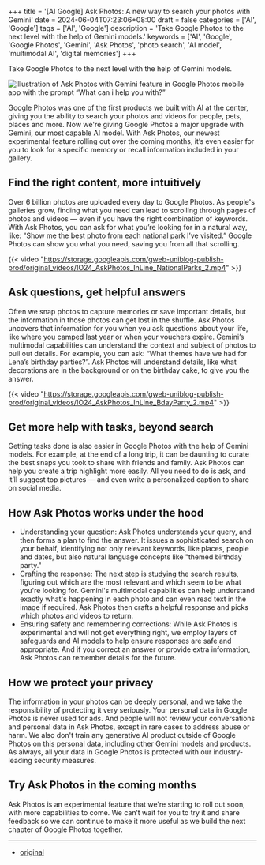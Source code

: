 +++
title = '[AI Google] Ask Photos: A new way to search your photos with Gemini'
date = 2024-06-04T07:23:06+08:00
draft = false
categories = ['AI', 'Google']
tags = ['AI', 'Google']
description = 'Take Google Photos to the next level with the help of Gemini models.'
keywords = ['AI', 'Google', 'Google Photos', 'Gemini', 'Ask Photos', 'photo search', 'AI model', 'multimodal AI', 'digital memories']
+++

Take Google Photos to the next level with the help of Gemini models.

![Illustration of Ask Photos with Gemini feature in Google Photos mobile app with the prompt “What can i help you with?”](https://storage.googleapis.com/gweb-uniblog-publish-prod/images/Ask_Photos-Final-Keyword-Header.width-1200.format-webp.webp)

Google Photos was one of the first products we built with AI at the center, giving you the ability to search your photos and videos for people, pets, places and more. Now we're giving Google Photos a major upgrade with Gemini, our most capable AI model. With Ask Photos, our newest experimental feature rolling out over the coming months, it’s even easier for you to look for a specific memory or recall information included in your gallery.

## Find the right content, more intuitively
Over 6 billion photos are uploaded every day to Google Photos. As people's galleries grow, finding what you need can lead to scrolling through pages of photos and videos — even if you have the right combination of keywords. With Ask Photos, you can ask for what you’re looking for in a natural way, like: "Show me the best photo from each national park I’ve visited.” Google Photos can show you what you need, saving you from all that scrolling.

{{< video "https://storage.googleapis.com/gweb-uniblog-publish-prod/original_videos/IO24_AskPhotos_InLine_NationalParks_2.mp4" >}}

## Ask questions, get helpful answers
Often we snap photos to capture memories or save important details, but the information in those photos can get lost in the shuffle. Ask Photos uncovers that information for you when you ask questions about your life, like where you camped last year or when your vouchers expire. Gemini’s multimodal capabilities can understand the context and subject of photos to pull out details. For example, you can ask: “What themes have we had for Lena’s birthday parties?”. Ask Photos will understand details, like what decorations are in the background or on the birthday cake, to give you the answer.

{{< video "https://storage.googleapis.com/gweb-uniblog-publish-prod/original_videos/IO24_AskPhotos_InLine_BdayParty_2.mp4" >}}

## Get more help with tasks, beyond search
Getting tasks done is also easier in Google Photos with the help of Gemini models. For example, at the end of a long trip, it can be daunting to curate the best snaps you took to share with friends and family. Ask Photos can help you create a trip highlight more easily. All you need to do is ask, and it’ll suggest top pictures — and even write a personalized caption to share on social media.

## How Ask Photos works under the hood
- Understanding your question: Ask Photos understands your query, and then forms a plan to find the answer. It issues a sophisticated search on your behalf, identifying not only relevant keywords, like places, people and dates, but also natural language concepts like "themed birthday party."
- Crafting the response: The next step is studying the search results, figuring out which are the most relevant and which seem to be what you're looking for. Gemini's multimodal capabilities can help understand exactly what's happening in each photo and can even read text in the image if required. Ask Photos then crafts a helpful response and picks which photos and videos to return.
- Ensuring safety and remembering corrections: While Ask Photos is experimental and will not get everything right, we employ layers of safeguards and AI models to help ensure responses are safe and appropriate. And if you correct an answer or provide extra information, Ask Photos can remember details for the future.

## How we protect your privacy
The information in your photos can be deeply personal, and we take the responsibility of protecting it very seriously. Your personal data in Google Photos is never used for ads. And people will not review your conversations and personal data in Ask Photos, except in rare cases to address abuse or harm. We also don't train any generative AI product outside of Google Photos on this personal data, including other Gemini models and products. As always, all your data in Google Photos is protected with our industry-leading security measures.

## Try Ask Photos in the coming months
Ask Photos is an experimental feature that we're starting to roll out soon, with more capabilities to come. We can’t wait for you to try it and share feedback so we can continue to make it more useful as we build the next chapter of Google Photos together.

---

- [original](https://blog.google/products/photos/ask-photos-google-io-2024/)
<!-- - [博客 - 从零开始学AI](...) -->
<!-- - [Blog | Learn AI from scratch](...) -->
<!-- - [公众号 - 从零开始学AI](...) -->
<!-- - [CSDN - 从零开始学AI](...) -->
<!-- - [掘金 - 从零开始学AI](...) -->
<!-- - [知乎 - 从零开始学AI](...) -->
<!-- - [阿里云 - 从零开始学AI](...) -->
<!-- - [腾讯云 - 从零开始学AI](...) -->
